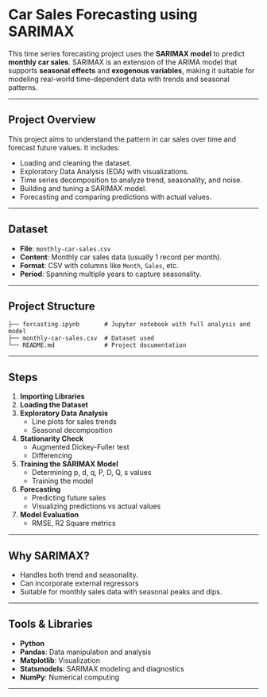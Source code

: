 # Car Sales Forecasting using SARIMAX

This time series forecasting project uses the **SARIMAX model** to predict **monthly car sales**. SARIMAX is an extension of the ARIMA model that supports **seasonal effects** and **exogenous variables**, making it suitable for modeling real-world time-dependent data with trends and seasonal patterns.

---

## Project Overview

This project aims to understand the pattern in car sales over time and forecast future values. It includes:

- Loading and cleaning the dataset.
- Exploratory Data Analysis (EDA) with visualizations.
- Time series decomposition to analyze trend, seasonality, and noise.
- Building and tuning a SARIMAX model.
- Forecasting and comparing predictions with actual values.

---

## Dataset

- **File**: `monthly-car-sales.csv`
- **Content**: Monthly car sales data (usually 1 record per month).
- **Format**: CSV with columns like `Month`, `Sales`, etc.
- **Period**: Spanning multiple years to capture seasonality.

---

## Project Structure

```
├── forcasting.ipynb       # Jupyter notebook with full analysis and model
├── monthly-car-sales.csv  # Dataset used
└── README.md              # Project documentation
```

---

## Steps

1. **Importing Libraries**
2. **Loading the Dataset**
3. **Exploratory Data Analysis**
   - Line plots for sales trends
   - Seasonal decomposition
4. **Stationarity Check**
   - Augmented Dickey-Fuller test
   - Differencing
5. **Training the SARIMAX Model**
   - Determining p, d, q, P, D, Q, s values
   - Training the model
7. **Forecasting**
   - Predicting future sales
   - Visualizing predictions vs actual values
8. **Model Evaluation**
   - RMSE, R2 Square metrics

---

## Why SARIMAX?

- Handles both trend and seasonality.
- Can incorporate external regressors 
- Suitable for monthly sales data with seasonal peaks and dips.

---

## Tools & Libraries

- **Python**
- **Pandas**: Data manipulation and analysis
- **Matplotlib**: Visualization
- **Statsmodels**: SARIMAX modeling and diagnostics
- **NumPy**: Numerical computing

---

